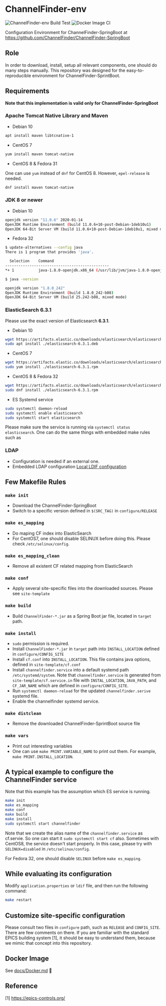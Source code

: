 # ChannelFinder-env

![ChannelFinder-env Build Test](https://github.com/ChannelFinder/ChannelFinder-env/workflows/ChannelFinder-env%20Build%20Test/badge.svg)
![Docker Image CI](https://github.com/ChannelFinder/ChannelFinder-env/workflows/Docker%20Image%20CI/badge.svg)

Configuration Environment for ChannelFinder-SpringBoot at <https://github.com/ChannelFinder/ChannelFinder-SpringBoot>

## Role
In order to download, install, setup all relevant components, one should do many steps manually. This repository was designed for the easy-to-reproducible environment for ChannelFinder-SprintBoot.

## Requirements

**Note that this implementation is valid only for ChannelFinder-SpringBoot**


### Apache Tomcat Native Library and Maven

* Debian 10

```bash
apt install maven libtcnative-1
```


* CentOS 7

```bash
yum install maven tomcat-native 
```


* CentOS 8 \& Fedora 31

One can use `yum` instead of `dnf` for CentOS 8. However, `epel-release` is needed. 
```bash
dnf install maven tomcat-native 
```

### JDK 8 or newer

* Debian 10
```bash
openjdk version "11.0.6" 2020-01-14
OpenJDK Runtime Environment (build 11.0.6+10-post-Debian-1deb10u1)
OpenJDK 64-Bit Server VM (build 11.0.6+10-post-Debian-1deb10u1, mixed mode, sharing)
```

* Fedora 32
```bash
$ update-alternatives --config java
There is 1 program that provides 'java'.

  Selection    Command
-----------------------------------------------
*+ 1           java-1.8.0-openjdk.x86_64 (/usr/lib/jvm/java-1.8.0-openjdk-1.8.0.242.b08-1.fc32.x86_64/jre/bin/java)

$ java -version

openjdk version "1.8.0_242"
OpenJDK Runtime Environment (build 1.8.0_242-b08)
OpenJDK 64-Bit Server VM (build 25.242-b08, mixed mode)
```

### ElasticSearch 6.3.1

Please use the exact version of Elasticsearch **6.3.1**.

* Debian 10
```bash
wget https://artifacts.elastic.co/downloads/elasticsearch/elasticsearch-6.3.1.deb
sudo apt install ./elasticsearch-6.3.1.deb
```

* CentOS 7
```bash
wget https://artifacts.elastic.co/downloads/elasticsearch/elasticsearch-6.3.1.rpm
sudo yum install ./elasticsearch-6.3.1.rpm
```

* CentOS 8 & Fedora 32

```bash
wget https://artifacts.elastic.co/downloads/elasticsearch/elasticsearch-6.3.1.rpm
sudo dnf install ./elasticsearch-6.3.1.rpm
```


* ES Systemd service

```bash
sudo systemctl daemon-reload
sudo systemctl enable elasticsearch
sudo systemctl start elasticsearch
```
Please make sure the service is running via `systemctl status elasticsearch`. One can do the same things with embedded make rules such as 


###  LDAP 
* Configuration is needed if an external one.
* Embedded LDAP configuration [Local LDIF configuration](site-template/LDIF_CONFIG.md)


## Few Makefile Rules

### `make init`
* Download the ChannelFinder-SpringBoot
* Switch to a specific version defined in `$(SRC_TAG)` in `configure/RELEASE`

### `make es_mapping`

* Do maping CF index into ElasticSearch
* For CentOS7, one should disable SELINUX before doing this. Please check `/etc/selinux/config`.

### `make es_mapping_clean`
* Remove all existent CF related mapping from ElasticSearch

### `make conf`
* Apply several site-specific files into the downloaded sources. Please see `site-template`

### `make build`
* Build `ChannelFinder-*.jar` as a Spring Boot jar file, located in `target` path.

### `make install`
* `sudo` permission is required.
* Install `ChannelFinder-*.jar` in `target` path into `INSTALL_LOCATION` defined in `configure/CONFIG_SITE`
* Install `cf.conf` into `INSTALL_LOCATION`. This file contains java options, defined in `site-template/cf.conf`
* Install `channelfinder.service` into a default systemd path `/etc/systemd/system`. Note that `channelfinder.service` is generated from `site-template/cf.service.in` file with `INSTAL_LOCATION`, `JAVA_PATH`, and `CF_JAR_NAME` which are defined in `configure/CONFIG_SITE`.
* Run `systemctl daemon-reload` for the updated `channelfinder.serive` systemd file. 
* Enable the channelfinder systemd service.

### `make distclean`
* Remove the downloaded ChannelFinder-SprintBoot source file

### `make vars`
* Print out interesting variables
* One can use `make PRINT.VARIABLE_NAME` to print out them. For example,  `make PRINT.INSTALL_LOCATION`.

## A typical example to configure the ChannelFinder service

Note that this example has the assumption which ES service is running.


```bash
make init
make es_mapping
make conf
make build
make install
sudo systemctl start channelfinder
```


Note that we create the alias name of the `channelfinder.service` as cf.servie. So one can start it `sudo systemctl start cf` also. Sometimes with CentOS8, the service doesn't start properly. In this case, please try with `SELINUX=disabled` in `/etc/selinux/config`. 

For Fedora 32, one should disable `SELINUX` before `make es_mapping`. 

## While evaluating its configuration 

Modify `application.properties` or `ldif` file, and then run the following command:
```bash
make restart
```

## Customize site-specific configuration
Please consult two files in `configure` path, such as `RELEASE` and `CONFIG_SITE`. There are few comments on there. If you are familiar with the standard EPICS building system [1], it should be easy to understand them, because we mimic that concept into this repository. 


## Docker Image

See [docs/Docker.md](docs/Docker.md) :whale:




## Reference

[1] <https://epics-controls.org/>


